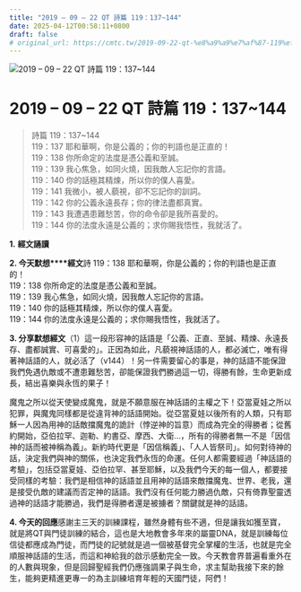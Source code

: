 ```yaml
---
title: "2019 – 09 – 22 QT 詩篇 119：137~144"
date: 2025-04-12T00:58:11+0800
draft: false
# original_url: https://cmtc.tw/2019-09-22-qt-%e8%a9%a9%e7%af%87-119%ef%bc%9a137144
---
```


![2019 – 09 – 22 QT 詩篇 119：137\~144](/images/qt.jpg   "2019 – 09 – 22 QT 詩篇 119：137\~144")

# 2019 – 09 – 22 QT 詩篇 119：137\~144

> 詩篇 119：137\~144  
> 119：137 耶和華啊，你是公義的；你的判語也是正直的！  
> 119：138 你所命定的法度是憑公義和至誠。  
> 119：139 我心焦急，如同火燒，因我敵人忘記你的言語。  
> 119：140 你的話極其精煉，所以你的僕人喜愛。  
> 119：141 我微小，被人藐視，卻不忘記你的訓詞。  
> 119：142 你的公義永遠長存；你的律法盡都真實。  
> 119：143 我遭遇患難愁苦，你的命令卻是我所喜愛的。  
> 119：144 你的法度永遠是公義的；求你賜我悟性，我就活了。

**1.** **經文誦讀**

**2. 今天默想****經文**詩 119：138 耶和華啊，你是公義的；你的判語也是正直的！  
119：138 你所命定的法度是憑公義和至誠。  
119：139 我心焦急，如同火燒，因我敵人忘記你的言語。  
119：140 你的話極其精煉，所以你的僕人喜愛。  
119：144 你的法度永遠是公義的；求你賜我悟性，我就活了。

**3. 分享默想經文**（1）這一段形容神的話語是「公義、正直、至誠、精煉、永遠長存、盡都誠實、可喜愛的」。正因為如此，凡藐視神話語的人，都必滅亡，唯有得著神話語的人，就必活了（v144）！另一件需要留心的事是，神的話語不能保證我們免遇仇敵或不遭患難愁苦，卻能保證我們勝過這一切，得勝有餘，生命更新成長，結出喜樂與永恆的果子！

魔鬼之所以從天使變成魔鬼，就是不願意服在神話語的主權之下！亞當夏娃之所以犯罪，與魔鬼同樣都是從違背神的話語開始。從亞當夏娃以後所有的人類，只有耶穌一人因為用神的話敵擋魔鬼的詭計（悖逆神的旨意）而成為完全的得勝者；從舊約開始，亞伯拉罕、迦勒、約書亞、摩西、大衛…，所有的得勝者無一不是「因信神的話而被神稱為義」。新約時代更是「因信稱義」、「人人皆祭司」。如何對待神的話，決定我們與神的關係，也決定我們永恆的命運。任何人都需要經過「神話語的考驗」，包括亞當夏娃、亞伯拉罕、甚至耶穌，以及我們今天的每一個人，都要接受同樣的考驗：我們是相信神的話語並且用神的話語來敵擋魔鬼、世界、老我，還是接受仇敵的建議而否定神的話語。我們沒有任何能力勝過仇敵，只有倚靠聖靈透過神的話語才能勝過，我們是得勝者還是被擄者？關鍵就是神的話語。

**4. 今天的回應**感謝主三天的訓練課程，雖然身體有些不適，但是讓我如獲至寶，就是將QT與門徒訓練的結合，這也是大地教會多年來的屬靈DNA，就是訓練每位信徒都應成為門徒，而門徒的記號就是過一個被基督完全掌權的生活，也就是完全順服神話語的生活，而這和神給我的啟示感動完全一致。今天教會界普遍看重外在的人數與現象，但是回歸聖經我們仍應強調果子與生命，求主幫助我接下來的餘生，能夠更精進更專一的為主訓練培育年輕的天國門徒，阿們！